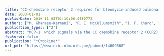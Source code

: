```yaml
---
title: "CC-chemokine receptor 2 required for bleomycin-induced pulmonary fibrosis"
date: 2003-01-01
publishDate: 2019-11-05T03:19:06.053077Z
authors: ["M. Gharaee-Kermani", "R. E. McCullumsmith", "I. F. Charo", "S. L. Kunkel", "S. H. Phan"]
publication_types: ["2"]
abstract: "MCP-1, which signals via the CC chemokine receptor 2 (CCR2), is induced in lung fibrosis that is accompanied by mononuclear cell recruitment and activation of lung fibroblasts. To evaluate the role of CCR2 in lung fibrosis, CCR2 knockout (ko) mice were used in a model of bleomycin-induced lung fibrosis. Wild type (wt) and ko mice were injected endotracheally with bleomycin to induce lung injury and fibrosis, and then analyzed for degree of lung fibrosis and cytokine expression. The results showed significantly reduced fibrosis in ko mice as evidenced by decreased lung type I collagen gene expression and hydroxyproline content relative to those in wt mice. Lung TNF-alpha and TGF-beta1 expression was significantly lower in ko vs. wt mice, while MCP-1 expression was unaffected. Interestingly, lung alpha-smooth muscle actin (alpha-SMA) expression, a marker for myofibroblast differentiation, was also decreased in ko mice, which was confirmed by analysis of isolated lung fibroblasts. Fibroblasts from ko mice exhibited decreased responsiveness to TGF-beta1 induced alpha-SMA expression, which was associated with reduced expression of TGF-beta receptor II (TbetaRII) and Smad3. These findings suggest that CCR2 signaling plays a key role in bleomycin-induced pulmonary fibrosis by regulating fibrogenic cytokine expression and fibroblast responsiveness to TGF-beta."
featured: false
publication: "*Cytokine*"
url_pdf: "https://www.ncbi.nlm.nih.gov/pubmed/14609568"
---
```


